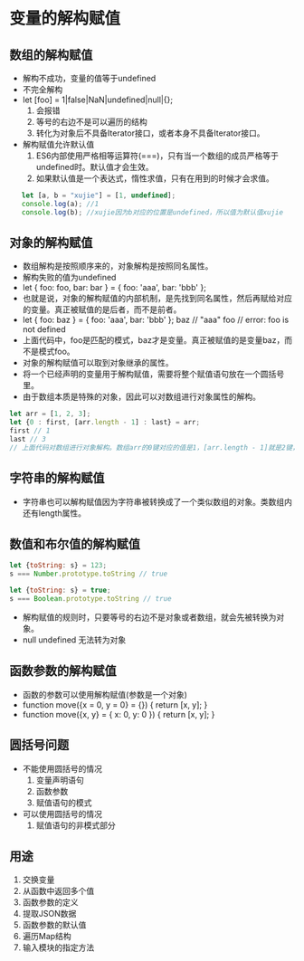 # 变量的解构赋值

## 数组的解构赋值

* 解构不成功，变量的值等于undefined
* 不完全解构
* let [foo] = 1|false|NaN|undefined|null|{};
    1. 会报错
    2. 等号的右边不是可以遍历的结构
    3. 转化为对象后不具备Iterator接口，或者本身不具备Iterator接口。
* 解构赋值允许默认值
    1. ES6内部使用严格相等运算符(===)，只有当一个数组的成员严格等于undefined时。默认值才会生效。
    2. 如果默认值是一个表达式，惰性求值，只有在用到的时候才会求值。

```js
   let [a, b = "xujie"] = [1, undefined];
   console.log(a); //1
   console.log(b); //xujie因为b对应的位置是undefined，所以值为默认值xujie
```

## 对象的解构赋值

* 数组解构是按照顺序来的，对象解构是按照同名属性。
* 解构失败的值为undefined
* let { foo: foo, bar: bar } = { foo: 'aaa', bar: 'bbb' };
* 也就是说，对象的解构赋值的内部机制，是先找到同名属性，然后再赋给对应的变量。真正被赋值的是后者，而不是前者。
* let { foo: baz } = { foo: 'aaa', bar: 'bbb' };
baz // "aaa"
foo // error: foo is not defined
* 上面代码中，foo是匹配的模式，baz才是变量。真正被赋值的是变量baz，而不是模式foo。
* 对象的解构赋值可以取到对象继承的属性。
* 将一个已经声明的变量用于解构赋值，需要将整个赋值语句放在一个圆括号里。
* 由于数组本质是特殊的对象，因此可以对数组进行对象属性的解构。

```javascript
let arr = [1, 2, 3];
let {0 : first, [arr.length - 1] : last} = arr;
first // 1
last // 3
// 上面代码对数组进行对象解构。数组arr的0键对应的值是1，[arr.length - 1]就是2键，对应的值是3
```

## 字符串的解构赋值

* 字符串也可以解构赋值因为字符串被转换成了一个类似数组的对象。类数组内还有length属性。

## 数值和布尔值的解构赋值

```javascript
let {toString: s} = 123;
s === Number.prototype.toString // true

let {toString: s} = true;
s === Boolean.prototype.toString // true
```

* 解构赋值的规则时，只要等号的右边不是对象或者数组，就会先被转换为对象。
* null undefined 无法转为对象

## 函数参数的解构赋值

* 函数的参数可以使用解构赋值(参数是一个对象)
* function move({x = 0, y = 0} = {}) {
  return [x, y];
}
* function move({x, y} = { x: 0, y: 0 }) {
  return [x, y];
}

## 圆括号问题

* 不能使用圆括号的情况
    1. 变量声明语句
    2. 函数参数
    3. 赋值语句的模式
* 可以使用圆括号的情况
    1. 赋值语句的非模式部分

## 用途

1. 交换变量
2. 从函数中返回多个值
3. 函数参数的定义
4. 提取JSON数据
5. 函数参数的默认值
6. 遍历Map结构
7. 输入模块的指定方法
